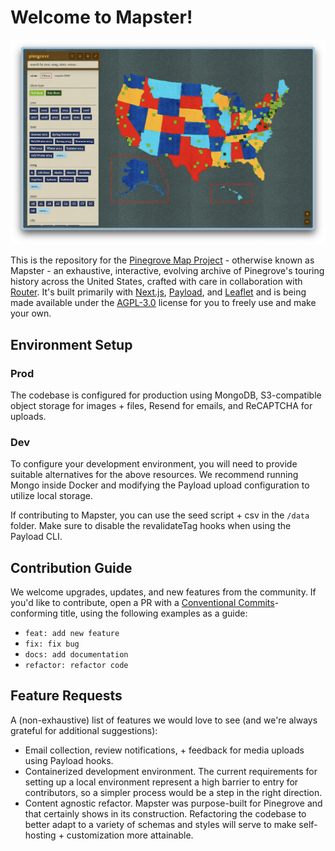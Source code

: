 # Welcome to Mapster!

![Mapster screenshot](/public/SCREENSHOT.png)

This is the repository for the [Pinegrove Map Project](https://mapster.pinegroveband.com) - otherwise known as Mapster - an exhaustive, interactive, evolving archive of Pinegrove's touring history across the United States, crafted with care in collaboration with [Router](https://router.is/). It's built primarily with [Next.js](https://github.com/vercel/next.js), [Payload](https://github.com/payloadcms/payload), and [Leaflet](https://github.com/Leaflet/Leaflet) and is being made available under the [AGPL-3.0](https://www.gnu.org/licenses/agpl-3.0.en.html) license for you to freely use and make your own.

## Environment Setup
### Prod

The codebase is configured for production using MongoDB, S3-compatible object storage for images + files, Resend for emails, and ReCAPTCHA for uploads. 

### Dev

To configure your development environment, you will need to provide suitable alternatives for the above resources. We recommend running Mongo inside Docker and modifying the Payload upload configuration to utilize local storage.

If contributing to Mapster, you can use the seed script + csv in the `/data` folder. Make sure to disable the revalidateTag hooks when using the Payload CLI.

## Contribution Guide

We welcome upgrades, updates, and new features from the community. If you'd like to contribute, open a PR with a [Conventional Commits](https://www.conventionalcommits.org/en/v1.0.0/)-conforming title, using the following examples as a guide:

- `feat: add new feature`
- `fix: fix bug`
- `docs: add documentation`
- `refactor: refactor code`

## Feature Requests 

A (non-exhaustive) list of features we would love to see (and we're always grateful for additional suggestions):

- Email collection, review notifications, + feedback for media uploads using Payload hooks.
- Containerized development environment. The current requirements for setting up a local environment represent a high barrier to entry for contributors, so a simpler process would be a step in the right direction. 
- Content agnostic refactor. Mapster was purpose-built for Pinegrove and that certainly shows in its construction. Refactoring the codebase to better adapt to a variety of schemas and styles will serve to make self-hosting + customization more attainable.

